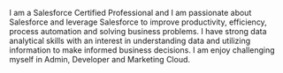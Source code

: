 I am a Salesforce Certified Professional and I am passionate about Salesforce and leverage Salesforce to improve productivity, efficiency, process automation and solving business problems. I have strong data analytical skills with an interest in understanding data and utilizing information to make informed business decisions. I am enjoy challenging myself in Admin, Developer and Marketing Cloud.

<!---
hedyjojo/hedyjojo is a ✨ special ✨ repository because its `README.md` (this file) appears on your GitHub profile.
You can click the Preview link to take a look at your changes.
--->
